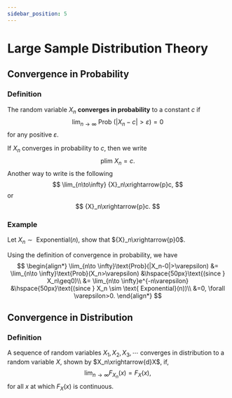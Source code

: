 ```yaml
---
sidebar_position: 5
---
```

# Large Sample Distribution Theory

## Convergence in Probability

### Definition
The random variable $X_n$ **converges in probability** to a constant $c$ if 
$$
\lim_{n\to \infty}\text{ Prob }(|X_n-c|>\varepsilon)=0
$$
for any positive $\varepsilon$.

If $X_n$ converges in probability to $c$, then we write
$$
\text{plim }X_n=c.
$$
Another way to write is the following
$$
\lim_{n\to\infty} {X}_n\xrightarrow{p}c,
$$
or
$$
{X}_n\xrightarrow{p}c.
$$

### Example
Let $X_n \sim \text{ Exponential}(n)$, show that ${X}_n\xrightarrow{p}0$.

Using the definition of convergence in probability, we have
$$
\begin{align*}
    \lim_{n\to \infty}\text{Prob}(|X_n-0|>\varepsilon) &= \lim_{n\to \infty}\text{Prob}(X_n>\varepsilon) &\hspace{50px}\text{(since } X_n\geq0)\\
    &= \lim_{n\to \infty}e^{-n\varepsilon} &\hspace{50px}\text{(since } X_n \sim \text{ Exponential}(n))\\
    &=0, \forall \varepsilon>0.
\end{align*}
$$

## Convergence in Distribution

### Definition

A sequence of random variables $X_1, X_2, X_3,\cdots$ converges in distribution to a random variable $X$, shown by $X_n\xrightarrow{d}X$, if,
$$
\lim_{n\to \infty}F_{X_n}(x)=F_X(x),
$$
for all $x$ at which $F_X(x)$ is continuous.

